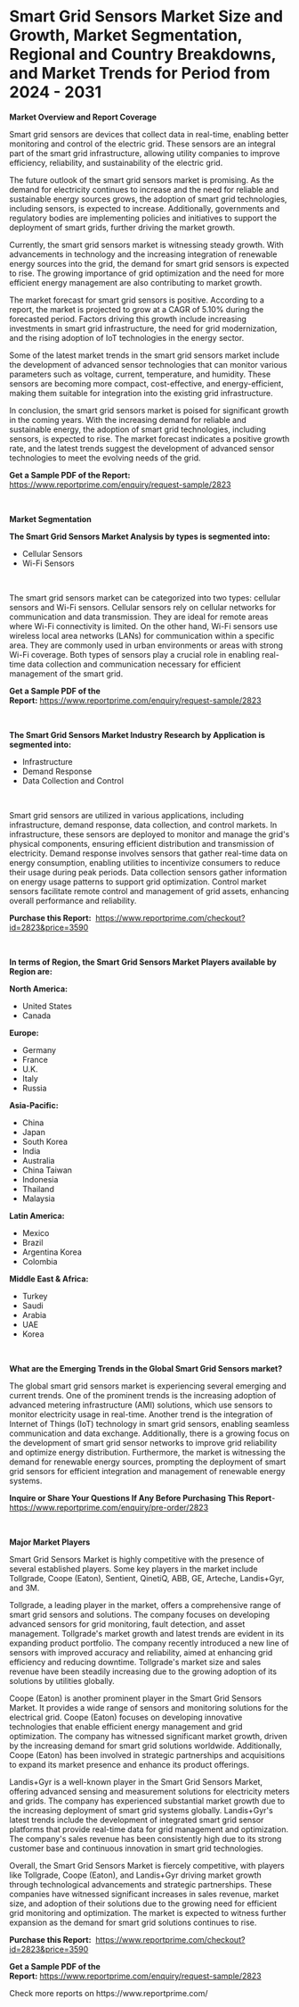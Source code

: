 <p><h1>Smart Grid Sensors Market Size and Growth, Market Segmentation, Regional and Country Breakdowns, and Market Trends for Period from 2024 -  2031</h1></p><p><strong>Market Overview and Report Coverage</strong></p>
<p><p>Smart grid sensors are devices that collect data in real-time, enabling better monitoring and control of the electric grid. These sensors are an integral part of the smart grid infrastructure, allowing utility companies to improve efficiency, reliability, and sustainability of the electric grid.</p><p>The future outlook of the smart grid sensors market is promising. As the demand for electricity continues to increase and the need for reliable and sustainable energy sources grows, the adoption of smart grid technologies, including sensors, is expected to increase. Additionally, governments and regulatory bodies are implementing policies and initiatives to support the deployment of smart grids, further driving the market growth.</p><p>Currently, the smart grid sensors market is witnessing steady growth. With advancements in technology and the increasing integration of renewable energy sources into the grid, the demand for smart grid sensors is expected to rise. The growing importance of grid optimization and the need for more efficient energy management are also contributing to market growth.</p><p>The market forecast for smart grid sensors is positive. According to a report, the market is projected to grow at a CAGR of 5.10% during the forecasted period. Factors driving this growth include increasing investments in smart grid infrastructure, the need for grid modernization, and the rising adoption of IoT technologies in the energy sector.</p><p>Some of the latest market trends in the smart grid sensors market include the development of advanced sensor technologies that can monitor various parameters such as voltage, current, temperature, and humidity. These sensors are becoming more compact, cost-effective, and energy-efficient, making them suitable for integration into the existing grid infrastructure.</p><p>In conclusion, the smart grid sensors market is poised for significant growth in the coming years. With the increasing demand for reliable and sustainable energy, the adoption of smart grid technologies, including sensors, is expected to rise. The market forecast indicates a positive growth rate, and the latest trends suggest the development of advanced sensor technologies to meet the evolving needs of the grid.</p></p>
<p><strong>Get a Sample PDF of the Report:</strong> <a href="https://www.reportprime.com/enquiry/request-sample/2823">https://www.reportprime.com/enquiry/request-sample/2823</a></p>
<p>&nbsp;</p>
<p><strong>Market Segmentation</strong></p>
<p><strong>The Smart Grid Sensors Market Analysis by types is segmented into:</strong></p>
<p><ul><li>Cellular Sensors</li><li>Wi-Fi Sensors</li></ul></p>
<p>&nbsp;</p>
<p><p>The smart grid sensors market can be categorized into two types: cellular sensors and Wi-Fi sensors. Cellular sensors rely on cellular networks for communication and data transmission. They are ideal for remote areas where Wi-Fi connectivity is limited. On the other hand, Wi-Fi sensors use wireless local area networks (LANs) for communication within a specific area. They are commonly used in urban environments or areas with strong Wi-Fi coverage. Both types of sensors play a crucial role in enabling real-time data collection and communication necessary for efficient management of the smart grid.</p></p>
<p><strong>Get a Sample PDF of the Report:</strong>&nbsp;<a href="https://www.reportprime.com/enquiry/request-sample/2823">https://www.reportprime.com/enquiry/request-sample/2823</a></p>
<p>&nbsp;</p>
<p><strong>The Smart Grid Sensors Market Industry Research by Application is segmented into:</strong></p>
<p><ul><li>Infrastructure</li><li>Demand Response</li><li>Data Collection and Control</li></ul></p>
<p>&nbsp;</p>
<p><p>Smart grid sensors are utilized in various applications, including infrastructure, demand response, data collection, and control markets. In infrastructure, these sensors are deployed to monitor and manage the grid's physical components, ensuring efficient distribution and transmission of electricity. Demand response involves sensors that gather real-time data on energy consumption, enabling utilities to incentivize consumers to reduce their usage during peak periods. Data collection sensors gather information on energy usage patterns to support grid optimization. Control market sensors facilitate remote control and management of grid assets, enhancing overall performance and reliability.</p></p>
<p><strong>Purchase this Report:</strong>&nbsp; <a href="https://www.reportprime.com/checkout?id=2823&price=3590">https://www.reportprime.com/checkout?id=2823&price=3590</a></p>
<p>&nbsp;</p>
<p><strong>In terms of Region, the Smart Grid Sensors Market Players available by Region are:</strong></p>
<p>
    <p> <strong> North America: </strong>
        <ul>
            <li>United States</li>
            <li>Canada</li>
        </ul>
        </p> 
    <p> <strong> Europe: </strong>
        <ul>
            <li>Germany</li>
            <li>France</li>
            <li>U.K.</li>
            <li>Italy</li>
            <li>Russia</li>
        </ul>
        </p> 
    <p> <strong> Asia-Pacific: </strong>
        <ul>
            <li>China</li>
            <li>Japan</li>
            <li>South Korea</li>
            <li>India</li>
            <li>Australia</li>
            <li>China Taiwan</li>
            <li>Indonesia</li>
            <li>Thailand</li>
            <li>Malaysia</li>
        </ul>
        </p> 
    <p> <strong> Latin America: </strong>
        <ul>
            <li>Mexico</li>
            <li>Brazil</li>
            <li>Argentina Korea</li>
            <li>Colombia</li>
        </ul>
        </p> 
    <p> <strong> Middle East & Africa: </strong>
        <ul>
            <li>Turkey</li>
            <li>Saudi</li>
            <li>Arabia</li>
            <li>UAE</li>
            <li>Korea</li>
        </ul>
    </p>
    </p>
<p>&nbsp;</p>
<p><strong>What are the Emerging Trends in the Global Smart Grid Sensors market?</strong></p>
<p><p>The global smart grid sensors market is experiencing several emerging and current trends. One of the prominent trends is the increasing adoption of advanced metering infrastructure (AMI) solutions, which use sensors to monitor electricity usage in real-time. Another trend is the integration of Internet of Things (IoT) technology in smart grid sensors, enabling seamless communication and data exchange. Additionally, there is a growing focus on the development of smart grid sensor networks to improve grid reliability and optimize energy distribution. Furthermore, the market is witnessing the demand for renewable energy sources, prompting the deployment of smart grid sensors for efficient integration and management of renewable energy systems.</p></p>
<p><strong>Inquire or Share Your Questions If Any Before Purchasing This Report</strong>- <a href="https://www.reportprime.com/enquiry/pre-order/2823">https://www.reportprime.com/enquiry/pre-order/2823</a></p>
<p>&nbsp;</p>
<p><strong>Major Market Players</strong></p>
<p><p>Smart Grid Sensors Market is highly competitive with the presence of several established players. Some key players in the market include Tollgrade, Coope (Eaton), Sentient, QinetiQ, ABB, GE, Arteche, Landis+Gyr, and 3M. </p><p>Tollgrade, a leading player in the market, offers a comprehensive range of smart grid sensors and solutions. The company focuses on developing advanced sensors for grid monitoring, fault detection, and asset management. Tollgrade's market growth and latest trends are evident in its expanding product portfolio. The company recently introduced a new line of sensors with improved accuracy and reliability, aimed at enhancing grid efficiency and reducing downtime. Tollgrade's market size and sales revenue have been steadily increasing due to the growing adoption of its solutions by utilities globally.</p><p>Coope (Eaton) is another prominent player in the Smart Grid Sensors Market. It provides a wide range of sensors and monitoring solutions for the electrical grid. Coope (Eaton) focuses on developing innovative technologies that enable efficient energy management and grid optimization. The company has witnessed significant market growth, driven by the increasing demand for smart grid solutions worldwide. Additionally, Coope (Eaton) has been involved in strategic partnerships and acquisitions to expand its market presence and enhance its product offerings.</p><p>Landis+Gyr is a well-known player in the Smart Grid Sensors Market, offering advanced sensing and measurement solutions for electricity meters and grids. The company has experienced substantial market growth due to the increasing deployment of smart grid systems globally. Landis+Gyr's latest trends include the development of integrated smart grid sensor platforms that provide real-time data for grid management and optimization. The company's sales revenue has been consistently high due to its strong customer base and continuous innovation in smart grid technologies.</p><p>Overall, the Smart Grid Sensors Market is fiercely competitive, with players like Tollgrade, Coope (Eaton), and Landis+Gyr driving market growth through technological advancements and strategic partnerships. These companies have witnessed significant increases in sales revenue, market size, and adoption of their solutions due to the growing need for efficient grid monitoring and optimization. The market is expected to witness further expansion as the demand for smart grid solutions continues to rise.</p></p>
<p><strong>Purchase this Report:</strong>&nbsp;&nbsp;<a href="https://www.reportprime.com/checkout?id=2823&price=3590">https://www.reportprime.com/checkout?id=2823&price=3590</a></p>
<p></p>
<p><strong>Get a Sample PDF of the Report:</strong>&nbsp;<a href="https://www.reportprime.com/enquiry/request-sample/2823">https://www.reportprime.com/enquiry/request-sample/2823</a></p>
<p>Check more reports on https://www.reportprime.com/</p>